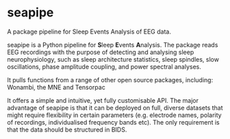 # seapipe
A package pipeline for Sleep Events Analysis of EEG data.

seapipe is a Python pipeline for **S**leep **E**vents **A**nalysis. The package reads EEG recordings with the purpose of detecting and analysing sleep neurophysiology, such as sleep architecture statistics, sleep spindles, slow oscillations, phase amplitude coupling, and power spectral analyses.

It pulls functions from a range of other open source packages, including: Wonambi, the MNE and Tensorpac

It offers a simple and intuitive, yet fully customisable API. The major advantage of seapipe is that it can be deployed on full, diverse datasets that might require flexibility in certain parameters (e.g. electrode names, polarity of recordings, individualised frequency bands etc). The only requirement is that the data should be structured in BIDS.


